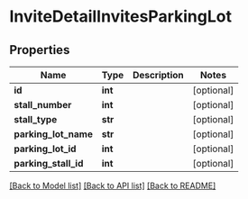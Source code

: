 # InviteDetailInvitesParkingLot

## Properties
Name | Type | Description | Notes
------------ | ------------- | ------------- | -------------
**id** | **int** |  | [optional] 
**stall_number** | **int** |  | [optional] 
**stall_type** | **str** |  | [optional] 
**parking_lot_name** | **str** |  | [optional] 
**parking_lot_id** | **int** |  | [optional] 
**parking_stall_id** | **int** |  | [optional] 

[[Back to Model list]](../README.md#documentation-for-models) [[Back to API list]](../README.md#documentation-for-api-endpoints) [[Back to README]](../README.md)



